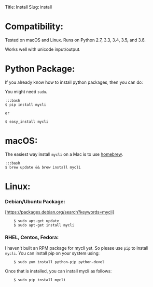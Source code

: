 Title: Install
Slug: install

# Compatibility:

Tested on macOS and Linux. Runs on Python 2.7, 3.3, 3.4, 3.5, and 3.6.

Works well with unicode input/output.

# Python Package:

If you already know how to install python packages, then you can do:

You might need ``sudo``.

    :::bash
    $ pip install mycli

    or

    $ easy_install mycli


# macOS:

The easiest way install ``mycli`` on a Mac is to use [homebrew].

    :::bash
    $ brew update && brew install mycli

# Linux:

### Debian/Ubuntu Package:

[https://packages.debian.org/search?keywords=mycli]

```
    $ sudo apt-get update
    $ sudo apt-get install mycli
```

### RHEL, Centos, Fedora:

I haven't built an RPM package for mycli yet. So please use `pip` to install `mycli`. You can install pip on your system using:

```
    $ sudo yum install python-pip python-devel
```

Once that is installed, you can install mycli as follows:

```
    $ sudo pip install mycli
```

[homebrew]: http://brew.sh/
[https://packages.debian.org/search?keywords=mycli]: https://packages.debian.org/search?keywords=mycli
